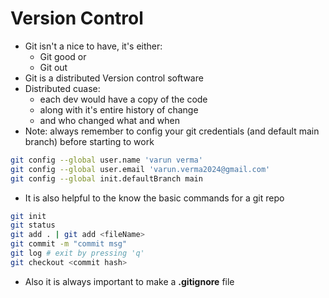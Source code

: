 # Version Control

- Git isn't a nice to have, it's either:
    - Git good or
    - Git out
- Git is a distributed Version control software
- Distributed cuase:
    - each dev would have a copy of the code
    - along with it's entire history of change
    - and who changed what and when
- Note: always remember to config your git credentials (and default main branch) before starting to work
```bash
git config --global user.name 'varun verma'
git config --global user.email 'varun.verma2024@gmail.com'
git config --global init.defaultBranch main
```
- It is also helpful to the know the basic commands for a git repo
```bash
git init
git status
git add . | git add <fileName>
git commit -m "commit msg"
git log # exit by pressing 'q'
git checkout <commit hash>
```
- Also it is always important to make a **.gitignore** file